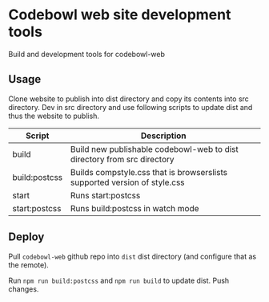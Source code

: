 # Codebowl web site development tools

Build and development tools for codebowl-web

## Usage

Clone website to publish into dist directory and copy its contents into src directory. Dev
in src directory and use following scripts to update dist and thus the website to publish.

| Script        | Description                                                               |
| ------------- | ------------------------------------------------------------------------- |
| build         | Build new publishable codebowl-web to dist directory from src directory   |
| build:postcss | Builds compstyle.css that is browserslists supported version of style.css |
| start         | Runs start:postcss                                                        |
| start:postcss | Runs build:postcss in watch mode                                          |

## Deploy

Pull `codebowl-web` github repo into `dist` dist directory (and configure that as the remote).

Run `npm run build:postcss` and `npm run build` to update dist. Push changes.
